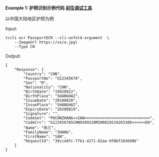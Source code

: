 **Example 1: 护照识别示例代码    [前往调试工具](https://console.cloud.tencent.com/api/explorer?Product=ocr&Version=2018-11-19&Action=PassportOCR)**

以中国大陆地区护照为例

Input: 

```
tccli ocr PassportOCR --cli-unfold-argument  \
    --ImageUrl https://xx/a.jpg\
    --Type CN
```

Output: 
```
{
    "Response": {
        "Country": "CHN",
        "PassportNo": "G12345678",
        "Sex": "M",
        "Nationality": "CHN",
        "BirthDate": "19920922",
        "BirthPlace": "SHANGHAI",
        "IssueDate": "20100820",
        "IssuePlace": "SHANGHAI",
        "ExpiryDate": "20200819",
        "Signature": "",
        "CodeSet": "POCHNZHANG<<SAN<<<<<<<<<<<<<<<<<<<<<<<<<<<<<",
        "CodeCrc": "G123456785CHN9209220M200819219203100<<<<<<60",
        "Name": "张三",
        "FamilyName": "ZHANG",
        "FirstName": "SAN",
        "RequestId": "39cce0fc-77b1-4271-82ae-9f0bf1036906"
    }
}
```

